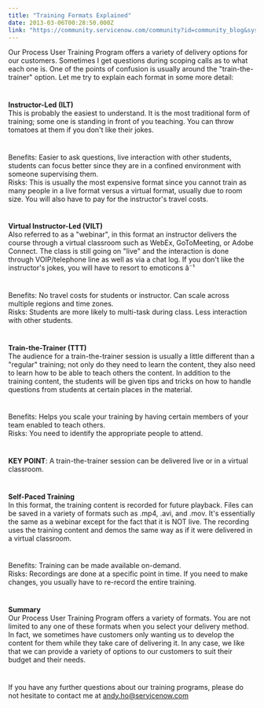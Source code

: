 ```yaml
---
title: "Training Formats Explained"
date: 2013-03-06T00:28:50.000Z
link: "https://community.servicenow.com/community?id=community_blog&sys_id=808c26e1dbd0dbc01dcaf3231f961983"
---
```

<p>Our Process User Training Program offers a variety of delivery options for our customers. Sometimes I get questions during scoping calls as to what each one is. One of the points of confusion is usually around the "train-the-trainer" option. Let me try to explain each format in some more detail:</p><p style="min-height: 8pt; height: 8pt; padding: 0px;">  </p><p><strong>Instructor-Led (ILT)</strong><br/>This is probably the easiest to understand. It is the most traditional form of training; some one is standing in front of you teaching. You can throw tomatoes at them if you don't like their jokes.</p><p style="min-height: 8pt; height: 8pt; padding: 0px;">  </p><p>Benefits: Easier to ask questions, live interaction with other students, students can focus better since they are in a confined environment with someone supervising them.<br/>Risks: This is usually the most expensive format since you cannot train as many people in a live format versus a virtual format, usually due to room size. You will also have to pay for the instructor's travel costs.</p><p style="min-height: 8pt; height: 8pt; padding: 0px;">  </p><p><strong>Virtual Instructor-Led (VILT)</strong><br/>Also referred to as a "webinar", in this format an instructor delivers the course through a virtual classroom such as WebEx, GoToMeeting, or Adobe Connect. The class is still going on "live" and the interaction is done through VOIP/telephone line as well as via a chat log. If you don't like the instructor's jokes, you will have to resort to emoticons â˜¹</p><p style="min-height: 8pt; height: 8pt; padding: 0px;">  </p><p>Benefits: No travel costs for students or instructor. Can scale across multiple regions and time zones.<br/>Risks: Students are more likely to multi-task during class. Less interaction with other students.</p><p style="min-height: 8pt; height: 8pt; padding: 0px;">  </p><p><strong>Train-the-Trainer (TTT)</strong><br/>The audience for a train-the-trainer session is usually a little different than a "regular" training; not only do they need to learn the content, they also need to learn how to be able to teach others the content. In addition to the training content, the students will be given tips and tricks on how to handle questions from students at certain places in the material.</p><p style="min-height: 8pt; height: 8pt; padding: 0px;">  </p><p>Benefits: Helps you scale your training by having certain members of your team enabled to teach others.<br/>Risks: You need to identify the appropriate people to attend.</p><p style="min-height: 8pt; height: 8pt; padding: 0px;">  </p><p><strong>KEY POINT</strong>: A train-the-trainer session can be delivered live or in a virtual classroom.</p><p style="min-height: 8pt; height: 8pt; padding: 0px;">  </p><p><strong>Self-Paced Training</strong><br/>In this format, the training content is recorded for future playback. Files can be saved in a variety of formats such as .mp4, .avi, and .mov. It's essentially the same as a webinar except for the fact that it is NOT live. The recording uses the training content and demos the same way as if it were delivered in a virtual classroom.</p><p style="min-height: 8pt; height: 8pt; padding: 0px;">  </p><p>Benefits: Training can be made available on-demand.<br/>Risks: Recordings are done at a specific point in time. If you need to make changes, you usually have to re-record the entire training.</p><p style="min-height: 8pt; height: 8pt; padding: 0px;">  </p><p><strong>Summary</strong><br/>Our Process User Training Program offers a variety of formats. You are not limited to any one of these formats when you select your delivery method. In fact, we sometimes have customers only wanting us to develop the content for them while they take care of delivering it. In any case, we like that we can provide a variety of options to our customers to suit their budget and their needs.</p><p style="min-height: 8pt; height: 8pt; padding: 0px;">  </p><p>If you have any further questions about our training programs, please do not hesitate to contact me at <a title="k-email-small" class="jive-link-email-small" href="mailto:andy.ho@servicenow.com">andy.ho@servicenow.com</a></p>